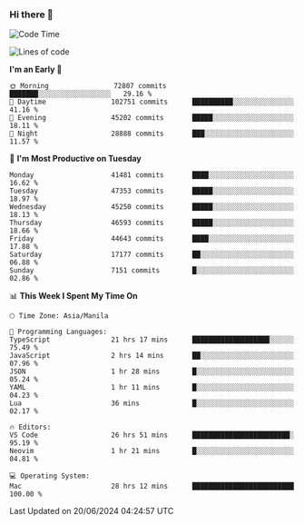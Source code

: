 ### Hi there 👋

<!--START_SECTION:waka-->
![Code Time](http://img.shields.io/badge/Code%20Time-5%2C275%20hrs%2052%20mins-blue)

![Lines of code](https://img.shields.io/badge/From%20Hello%20World%20I%27ve%20Written-114.2%20million%20lines%20of%20code-blue)

**I'm an Early 🐤** 

```text
🌞 Morning                72807 commits       ███████░░░░░░░░░░░░░░░░░░   29.16 % 
🌆 Daytime                102751 commits      ██████████░░░░░░░░░░░░░░░   41.16 % 
🌃 Evening                45202 commits       █████░░░░░░░░░░░░░░░░░░░░   18.11 % 
🌙 Night                  28888 commits       ███░░░░░░░░░░░░░░░░░░░░░░   11.57 % 
```
📅 **I'm Most Productive on Tuesday** 

```text
Monday                   41481 commits       ████░░░░░░░░░░░░░░░░░░░░░   16.62 % 
Tuesday                  47353 commits       █████░░░░░░░░░░░░░░░░░░░░   18.97 % 
Wednesday                45250 commits       █████░░░░░░░░░░░░░░░░░░░░   18.13 % 
Thursday                 46593 commits       █████░░░░░░░░░░░░░░░░░░░░   18.66 % 
Friday                   44643 commits       ████░░░░░░░░░░░░░░░░░░░░░   17.88 % 
Saturday                 17177 commits       ██░░░░░░░░░░░░░░░░░░░░░░░   06.88 % 
Sunday                   7151 commits        █░░░░░░░░░░░░░░░░░░░░░░░░   02.86 % 
```


📊 **This Week I Spent My Time On** 

```text
🕑︎ Time Zone: Asia/Manila

💬 Programming Languages: 
TypeScript               21 hrs 17 mins      ███████████████████░░░░░░   75.49 % 
JavaScript               2 hrs 14 mins       ██░░░░░░░░░░░░░░░░░░░░░░░   07.96 % 
JSON                     1 hr 28 mins        █░░░░░░░░░░░░░░░░░░░░░░░░   05.24 % 
YAML                     1 hr 11 mins        █░░░░░░░░░░░░░░░░░░░░░░░░   04.23 % 
Lua                      36 mins             █░░░░░░░░░░░░░░░░░░░░░░░░   02.17 % 

🔥 Editors: 
VS Code                  26 hrs 51 mins      ████████████████████████░   95.19 % 
Neovim                   1 hr 21 mins        █░░░░░░░░░░░░░░░░░░░░░░░░   04.81 % 

💻 Operating System: 
Mac                      28 hrs 12 mins      █████████████████████████   100.00 % 
```


 Last Updated on 20/06/2024 04:24:57 UTC
<!--END_SECTION:waka-->


<!--
**rad182/rad182** is a ✨ _special_ ✨ repository because its `README.md` (this file) appears on your GitHub profile.

Here are some ideas to get you started:

- 🔭 I’m currently working on ...
- 🌱 I’m currently learning ...
- 👯 I’m looking to collaborate on ...
- 🤔 I’m looking for help with ...
- 💬 Ask me about ...
- 📫 How to reach me: ...
- 😄 Pronouns: ...
- ⚡ Fun fact: ...
-->
